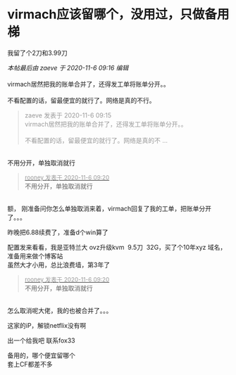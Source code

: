 # virmach应该留哪个，没用过，只做备用梯


我留了个2刀和3.99刀

<i class="pstatus"> 本帖最后由 zaeve 于 2020-11-6 09:16 编辑 </i><br />
<br />
virmach居然把我的账单合并了，还得发工单将账单分开。。<br />
<br />
不看配置的话，留最便宜的就行了。网络是真的不行。<img id="aimg_IyKKt" onclick="zoom(this, this.src, 0, 0, 0)" class="zoom" src="https://cdn.jsdelivr.net/gh/hishis/forum-master/public/images/patch.gif" onmouseover="img_onmouseoverfunc(this)" onload="thumbImg(this)" border="0" alt="" />

<div class="quote"><blockquote><font color="#999999">zaeve 发表于 2020-11-6 09:15</font><br />
<font color="#999999">virmach居然把我的账单合并了，还得发工单将账单分开。。<br />
<br />
不看配置的话，留最便宜的就行了。网络是真的不 ...</font></blockquote></div><br />
不用分开，单独取消就行

<div class="quote"><blockquote><font size="2"><a href="https://www.hostloc.com/forum.php?mod=redirect&amp;goto=findpost&amp;pid=9410171&amp;ptid=763080" target="_blank"><font color="#999999">rooney 发表于 2020-11-6 09:20</font></a></font><br />
不用分开，单独取消就行</blockquote></div><br />
额， 刚准备问你怎么单独取消来着，virmach回复了我的工单，把账单分开了。。。<img id="aimg_q65L6" onclick="zoom(this, this.src, 0, 0, 0)" class="zoom" src="https://cdn.jsdelivr.net/gh/hishis/forum-master/public/images/patch.gif" onmouseover="img_onmouseoverfunc(this)" onload="thumbImg(this)" border="0" alt="" />

昨晚把6.88续费了，准备d个win算了

配置发来看看，我是亚特兰大 ovz升级kvm&nbsp;&nbsp;9.5刀&nbsp;&nbsp;32G，买了个10年xyz 域名，准备用来做个博客站<br />
虽然大才小用，总比浪费墙，第3年了

<div class="quote"><blockquote><font size="2"><a href="https://www.hostloc.com/forum.php?mod=redirect&amp;goto=findpost&amp;pid=9410171&amp;ptid=763080" target="_blank"><font color="#999999">rooney 发表于 2020-11-6 09:20</font></a></font><br />
不用分开，单独取消就行</blockquote></div><br />
怎么取消呢大佬，我的也被合并了。。。

这家的iP，解锁netflix没有啊

出一个给我吧 联系<img src="static/image/smiley/default/huffy.gif" smilieid="5" border="0" alt="" />fox33

备用的，哪个便宜留哪个<br />
套上CF都差不多
